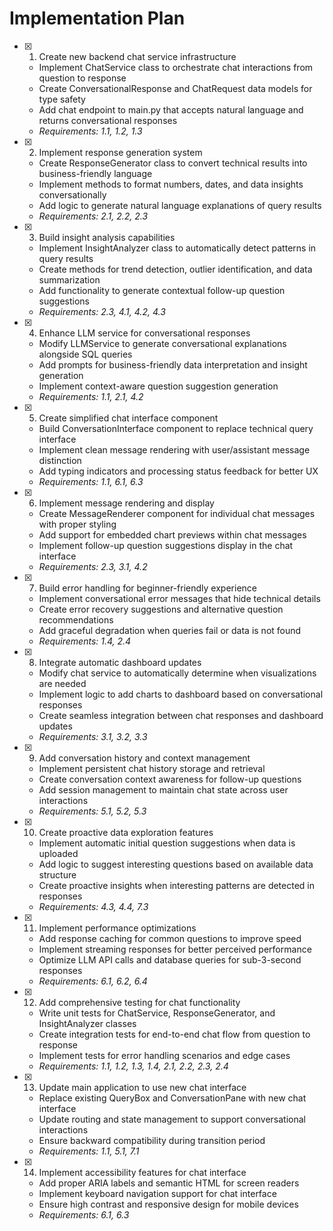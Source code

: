 # Implementation Plan

- [x] 1. Create new backend chat service infrastructure

  - Implement ChatService class to orchestrate chat interactions from question to response
  - Create ConversationalResponse and ChatRequest data models for type safety
  - Add chat endpoint to main.py that accepts natural language and returns conversational responses
  - _Requirements: 1.1, 1.2, 1.3_

- [x] 2. Implement response generation system

  - Create ResponseGenerator class to convert technical results into business-friendly language
  - Implement methods to format numbers, dates, and data insights conversationally
  - Add logic to generate natural language explanations of query results
  - _Requirements: 2.1, 2.2, 2.3_

- [x] 3. Build insight analysis capabilities

  - Implement InsightAnalyzer class to automatically detect patterns in query results
  - Create methods for trend detection, outlier identification, and data summarization
  - Add functionality to generate contextual follow-up question suggestions
  - _Requirements: 2.3, 4.1, 4.2, 4.3_

- [x] 4. Enhance LLM service for conversational responses

  - Modify LLMService to generate conversational explanations alongside SQL queries
  - Add prompts for business-friendly data interpretation and insight generation
  - Implement context-aware question suggestion generation
  - _Requirements: 1.1, 2.1, 4.2_

- [x] 5. Create simplified chat interface component

  - Build ConversationInterface component to replace technical query interface
  - Implement clean message rendering with user/assistant message distinction
  - Add typing indicators and processing status feedback for better UX
  - _Requirements: 1.1, 6.1, 6.3_

- [x] 6. Implement message rendering and display

  - Create MessageRenderer component for individual chat messages with proper styling
  - Add support for embedded chart previews within chat messages
  - Implement follow-up question suggestions display in the chat interface
  - _Requirements: 2.3, 3.1, 4.2_

- [x] 7. Build error handling for beginner-friendly experience

  - Implement conversational error messages that hide technical details
  - Create error recovery suggestions and alternative question recommendations
  - Add graceful degradation when queries fail or data is not found
  - _Requirements: 1.4, 2.4_

- [x] 8. Integrate automatic dashboard updates

  - Modify chat service to automatically determine when visualizations are needed
  - Implement logic to add charts to dashboard based on conversational responses
  - Create seamless integration between chat responses and dashboard updates
  - _Requirements: 3.1, 3.2, 3.3_

- [x] 9. Add conversation history and context management

  - Implement persistent chat history storage and retrieval
  - Create conversation context awareness for follow-up questions
  - Add session management to maintain chat state across user interactions
  - _Requirements: 5.1, 5.2, 5.3_

- [x] 10. Create proactive data exploration features

  - Implement automatic initial question suggestions when data is uploaded
  - Add logic to suggest interesting questions based on available data structure
  - Create proactive insights when interesting patterns are detected in responses
  - _Requirements: 4.3, 4.4, 7.3_

- [x] 11. Implement performance optimizations

  - Add response caching for common questions to improve speed
  - Implement streaming responses for better perceived performance
  - Optimize LLM API calls and database queries for sub-3-second responses
  - _Requirements: 6.1, 6.2, 6.4_

- [x] 12. Add comprehensive testing for chat functionality

  - Write unit tests for ChatService, ResponseGenerator, and InsightAnalyzer classes
  - Create integration tests for end-to-end chat flow from question to response
  - Implement tests for error handling scenarios and edge cases
  - _Requirements: 1.1, 1.2, 1.3, 1.4, 2.1, 2.2, 2.3, 2.4_

- [x] 13. Update main application to use new chat interface

  - Replace existing QueryBox and ConversationPane with new chat interface
  - Update routing and state management to support conversational interactions
  - Ensure backward compatibility during transition period
  - _Requirements: 1.1, 5.1, 7.1_ 

- [x] 14. Implement accessibility features for chat interface
  - Add proper ARIA labels and semantic HTML for screen readers
  - Implement keyboard navigation support for chat interface
  - Ensure high contrast and responsive design for mobile devices
  - _Requirements: 6.1, 6.3_

